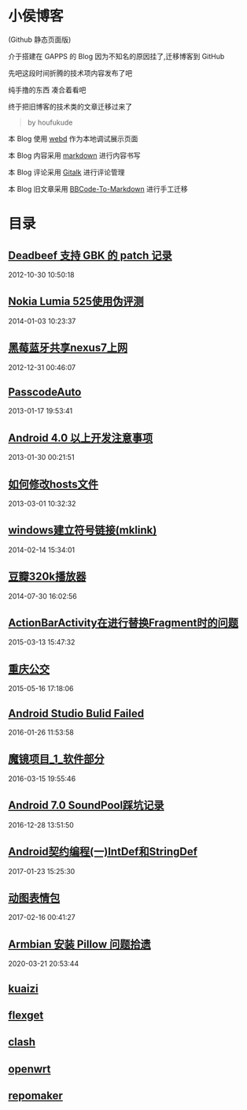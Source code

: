 # 小侯博客 

(Github 静态页面版)

介于搭建在 GAPPS 的 Blog 因为不知名的原因挂了,迁移博客到 GitHub

先吧这段时间折腾的技术项内容发布了吧

纯手撸的东西 凑合着看吧

终于把旧博客的技术类的文章迁移过来了

>by houfukude

本 Blog 使用 [webd](https://gwgw.ga/fidx.html#/webd/) 作为本地调试展示页面

本 Blog 内容采用 [markdown](https://markdown.com.cn/basic-syntax/) 进行内容书写

本 Blog 评论采用 [Gitalk](https://github.com/gitalk/gitalk) 进行评论管理

本 Blog 旧文章采用 [BBCode-To-Markdown](https://jondum.github.io/BBCode-To-Markdown-Converter/) 进行手工迁移 

# 目录

## [Deadbeef 支持 GBK 的 patch 记录](index.html?p=deadbeef_patch)
2012-10-30 10:50:18

## [Nokia Lumia 525使用伪评测](index.html?p=Lumia525)
2014-01-03 10:23:37

## [黑莓蓝牙共享nexus7上网](index.html?p=BB_bluetooth_tethering)
2012-12-31 00:46:07
## [PasscodeAuto](index.html?p=PasscodeAuto)
2013-01-17 19:53:41

## [Android 4.0 以上开发注意事项](index.html?p=Android-4.0-dev-issue)
2013-01-30 00:21:51

## [如何修改hosts文件](index.html?p=how-to-modify-hosts)
2013-03-01 10:32:32

## [windows建立符号链接(mklink)](index.html?p=windows_mklink)
2014-02-14 15:34:01

## [豆瓣320k播放器](index.html?p=Douban320K.py)
2014-07-30 16:02:56

## [ActionBarActivity在进行替换Fragment时的问题](index.html?p=ABA_to_Fragment)
2015-03-13 15:47:32

## [重庆公交](index.html?p=CQBUS)
2015-05-16 17:18:06

## [Android Studio Bulid Failed](index.html?p=AS_build_faild)
2016-01-26 11:53:58

## [魔镜项目_1_软件部分](index.html?p=MagicMirror_1)
2016-03-15 19:55:46

## [Android 7.0 SoundPool踩坑记录](index.html?p=Android_7.0_SoundPool)
2016-12-28 13:51:50

## [Android契约编程(一)IntDef和StringDef](index.html?p=Android_DbC_1)
2017-01-23 15:25:30

## [动图表情包](index.html?p=PictureFight)
2017-02-16 00:41:27

## [Armbian 安装 Pillow 问题拾遗](index.html?p=armbian-install-pillow)
2020-03-21 20:53:44

## [kuaizi](index.html?p=kuaizi)

## [flexget](index.html?p=flexget)

## [clash](index.html?p=clash)

## [openwrt](index.html?p=openwrt)

## [repomaker](index.html?p=repomaker)



